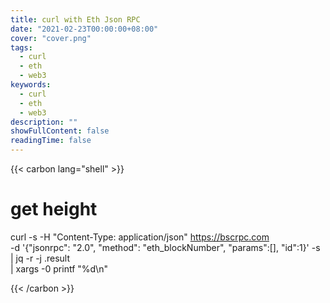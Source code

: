 ```yaml
---
title: curl with Eth Json RPC
date: "2021-02-23T00:00:00+08:00"
cover: "cover.png"
tags: 
  - curl
  - eth
  - web3
keywords: 
  - curl
  - eth
  - web3
description: ""
showFullContent: false
readingTime: false
---
```


{{< carbon lang="shell" >}}

# get height
curl -s -H "Content-Type: application/json" https://bscrpc.com \
  -d '{"jsonrpc": "2.0", "method": "eth_blockNumber", "params":[], "id":1}' -s \
  | jq -r -j .result \
  | xargs -0 printf "%d\n"

{{< /carbon >}}
